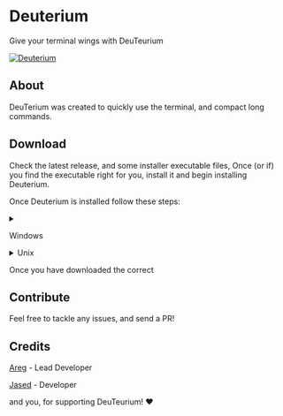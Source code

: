 # Deuterium
Give your terminal wings with DeuTeurium

<a href="https://discord.gg/UEB6SWzfV7">![Deuterium](https://img.shields.io/discord/1033847467655053332?style=for-the-badge&logo=discord&label=DISCORD&color=blue)</a>

## About
DeuTerium was created to quickly use the terminal, and compact long commands.

## Download
Check the latest release, and some installer executable files, Once (or if) you find the executable right for you, install it and begin installing Deuterium.

Once Deuterium is installed follow these steps:

<details>

<summary>
  
Windows
  
</summary>
  
Once in __Administrator Mode__ (necessary to add program to C:\Program Files), run __make-windows.bat__.
  
When the program finishes executing, add C:\Program Files\deuterium to PATH.
  
And thats it! That simple! 🎉
  
</details>

<details>
  <summary>Unix</summary>
  
    Run `make`, or `make with-d-file`, to install with a shorter prefix, along with the default, dt prefix.

    There should be a clone of the `dt` file in `{project folder}/dist/dt`, alongside a clone of `d`, if you wanted the shorter prefix.

    If for any reason, there isnt a clone of these files in `/usr/bin`, then make sure to add them

</details>

Once you have downloaded the correct 

## Contribute
Feel free to tackle any issues, and send a PR!

## Credits

[Areg](https://github.com/AregPrograms) - Lead Developer

[Jased](https://github.com/jased-0001) - Developer

and you, for supporting DeuTeurium! ❤
